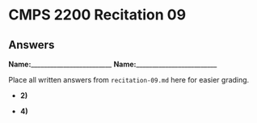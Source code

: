 # CMPS 2200 Recitation 09

## Answers

**Name:**_________________________
**Name:**_________________________


Place all written answers from `recitation-09.md` here for easier grading.



- **2)**

- **4)**
